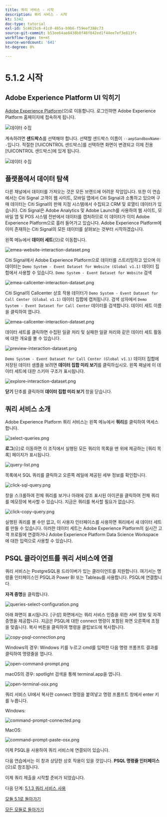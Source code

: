 ```yaml
---
title: 쿼리 서비스 - 시작
description: 쿼리 서비스 - 시작
kt: 5342
doc-type: tutorial
exl-id: 5c4615c6-41c0-465a-b9b6-f59eef388c73
source-git-commit: b53ee64ae8438b8f48f842ed1f44ee7ef3e813fc
workflow-type: tm+mt
source-wordcount: '641'
ht-degree: 0%

---
```


# 5.1.2 시작

## Adobe Experience Platform UI 익히기

[Adobe Experience Platform](https://experience.adobe.com/platform)(으)로 이동합니다. 로그인하면 Adobe Experience Platform 홈페이지에 접속하게 됩니다.

![데이터 수집](./../../../modules/datacollection/module1.2/images/home.png)

계속하려면 **샌드박스**&#x200B;를 선택해야 합니다. 선택할 샌드박스 이름이 ``--aepSandboxName--``입니다. 적절한 [!UICONTROL 샌드박스]를 선택하면 화면이 변경되고 이제 전용 [!UICONTROL 샌드박스]에 있게 됩니다.

![데이터 수집](./../../../modules/datacollection/module1.2/images/sb1.png)


## 플랫폼에서 데이터 탐색

다른 채널에서 데이터를 가져오는 것은 모든 브랜드에 어려운 작업입니다. 또한 이 연습에서는 Citi Signal 고객이 웹 사이트, 모바일 앱에서 Citi Signal과 소통하고 있으며 구매 데이터는 Citi Signal의 판매 지점 시스템에서 수집되고 CRM 및 로열티 데이터가 있습니다. Citi Signal은 Adobe Analytics 및 Adobe Launch를 사용하여 웹 사이트, 모바일 앱 및 POS 시스템 전반에서 데이터를 캡처하므로 이 데이터가 이미 Adobe Experience Platform으로 흘러 들어가고 있습니다. Adobe Experience Platform에 이미 존재하는 Citi Signal의 모든 데이터를 살펴보는 것부터 시작하겠습니다.

왼쪽 메뉴에서 **데이터 세트**(으)로 이동합니다.

![emea-website-interaction-dataset.png](./images/emea-website-interaction-dataset.png)

Citi Signal에서 Adobe Experience Platform으로 데이터를 스트리밍하고 있으며 이 데이터는 `Demo System - Event Dataset for Website (Global v1.1)` 데이터 집합에서 사용할 수 있습니다. `Demo System - Event Dataset for Website` 검색

![emea-callcenter-interaction-dataset.png](./images/emea-website-interaction-dataset1.png)

Citi Signal의 Callcenter 상호 작용 데이터가 `Demo System - Event Dataset for Call Center (Global v1.1)` 데이터 집합에 캡처됩니다. 검색 상자에서 `Demo System - Event Dataset for Call Center` 데이터를 검색합니다. 데이터 세트 이름을 클릭하여 엽니다.

![emea-callcenter-interaction-dataset.png](./images/emea-callcenter-interaction-dataset.png)

데이터 세트를 클릭하면 수집된 일괄 처리 및 실패한 일괄 처리와 같은 데이터 세트 활동에 대한 개요를 볼 수 있습니다.

![preview-interaction-dataset.png](./images/preview-interaction-dataset.png)

`Demo System - Event Dataset for Call Center (Global v1.1)` 데이터 집합에 저장된 데이터 샘플을 보려면 **데이터 집합 미리 보기**&#x200B;를 클릭하십시오. 왼쪽 패널에 이 데이터 세트에 대한 스키마 구조가 표시됩니다.

![explore-interaction-dataset.png](./images/explore-interaction-dataset.png)

**닫기** 단추를 클릭하여 **데이터 집합 미리 보기** 창을 닫습니다.

## 쿼리 서비스 소개

Adobe Experience Platform 쿼리 서비스는 왼쪽 메뉴에서 **쿼리**&#x200B;를 클릭하여 액세스합니다.

![select-queries.png](./images/select-queries.png)

**로그**(으)로 이동하면 이 조직에서 실행된 모든 쿼리의 목록을 맨 위에 제공하는 [쿼리 목록] 페이지가 표시됩니다.

![query-list.png](./images/query-list.png)

목록에서 SQL 쿼리를 클릭하고 오른쪽 레일에 제공된 세부 정보를 확인합니다.

![click-sql-query.png](./images/click-sql-query.png)

창을 스크롤하여 전체 쿼리를 보거나 아래에 강조 표시된 아이콘을 클릭하여 전체 쿼리를 메모장에 복사할 수 있습니다. 지금은 쿼리를 복사할 필요가 없습니다.

![click-copy-query.png](./images/click-copy-query.png)

실행된 쿼리를 볼 수만 없고, 이 사용자 인터페이스를 사용하면 쿼리에서 새 데이터 세트를 만들 수 있습니다. 이러한 데이터 세트는 Adobe Experience Platform의 실시간 고객 프로필에 연결하거나 Adobe Experience Platform Data Science Workspace에 대한 입력으로 사용할 수 있습니다.

## PSQL 클라이언트를 쿼리 서비스에 연결

쿼리 서비스는 PostgreSQL용 드라이버가 있는 클라이언트를 지원합니다. 여기서는 명령줄 인터페이스인 PSQL과 Power BI 또는 Tableau를 사용합니다. PSQL에 연결합니다.

**자격 증명**&#x200B;을 클릭합니다.

![queries-select-configuration.png](./images/queries-select-configuration.png)

아래 화면이 표시됩니다. [구성] 화면에서는 쿼리 서비스 인증을 위한 서버 정보 및 자격 증명을 제공합니다. 지금은 PSQL에 대한 connect 명령이 포함된 화면 오른쪽에 초점을 맞춥니다. 복사 버튼을 클릭하여 명령을 클립보드에 복사합니다.

![copy-psql-connection.png](./images/copy-psql-connection.png)

Windows의 경우: Windows 키를 누르고 cmd를 입력한 다음 명령 프롬프트 결과를 클릭하여 명령줄을 엽니다.

![open-command-prompt.png](./images/open-command-prompt.png)

macOS의 경우: spotlight 검색을 통해 terminal.app을 엽니다.

![open-terminal-osx.png](./images/open-terminal-osx.png)

쿼리 서비스 UI에서 복사한 connect 명령을 붙여넣고 명령 프롬프트 창에서 enter 키를 누릅니다.

Windows:

![command-prompt-connected.png](./images/command-prompt-connected.png)

MacOS:

![command-prompt-paste-osx.png](./images/command-prompt-paste-osx.png)

이제 PSQL을 사용하여 쿼리 서비스에 연결되어 있습니다.

다음 연습에서는 이 창과 상당한 상호 작용이 있을 것입니다. **PSQL 명령줄 인터페이스**(으)로 참조됩니다.

이제 쿼리 제출을 시작할 준비가 되었습니다.

다음 단계: [5.1.3 쿼리 서비스 사용](./ex3.md)

[모듈 5.1로 돌아가기](./query-service.md)

[모든 모듈로 돌아가기](../../../overview.md)
